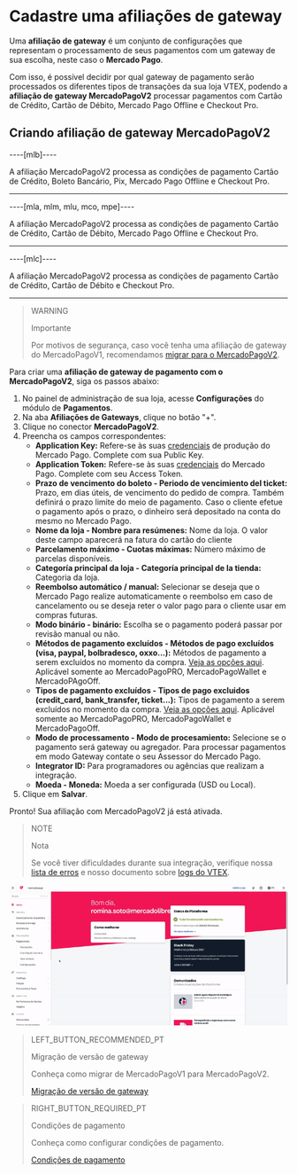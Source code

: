 # Cadastre uma afiliações de gateway

Uma **afiliação de gateway** é um conjunto de configurações que representam o processamento de seus pagamentos com um gateway de sua escolha, neste caso o **Mercado Pago**. 

Com isso, é possível decidir por qual gateway de pagamento serão processados os diferentes tipos de transações da sua loja VTEX, podendo a **afiliação de gateway MercadoPagoV2** processar pagamentos com Cartão de Crédito, Cartão de Débito, Mercado Pago Offline e Checkout Pro.

## Criando afiliação de gateway MercadoPagoV2

----[mlb]----

A afiliação MercadoPagoV2 processa as condições de pagamento Cartão de Crédito, Boleto Bancário, Pix, Mercado Pago Offline e Checkout Pro.

------------

----[mla, mlm, mlu, mco, mpe]----

A afiliação MercadoPagoV2 processa as condições de pagamento Cartão de Crédito, Cartão de Débito, Mercado Pago Offline e Checkout Pro.

------------

----[mlc]----

A afiliação MercadoPagoV2 processa as condições de pagamento Cartão de Crédito, Cartão de Débito e Checkout Pro.

------------

> WARNING
>
> Importante
>
> Por motivos de segurança, caso você tenha uma afiliação de gateway do MercadoPagoV1, recomendamos [migrar para o MercadoPagoV2](https://www.mercadopago[FAKER][URL][DOMAIN]/developers/pt/guides/plugins/unofficial/vtex/mp1-mp2-migration).

Para criar uma **afiliação de gateway de pagamento com o MercadoPagoV2**, siga os passos abaixo:

1. No painel de administração de sua loja, acesse **Configurações** do módulo de **Pagamentos**.
2. Na aba **Afiliações de Gateways**, clique no botão "+".
3. Clique no conector **MercadoPagoV2**.
4. Preencha os campos correspondentes: 
   * **Application Key:** Refere-se às suas [credenciais](https://www.mercadopago[FAKER][URL][DOMAIN]/developers/pt/guides/resources/credentials) de produção do Mercado Pago. Complete com sua Public Key.
   * **Application Token:** Refere-se às suas [credenciais](https://www.mercadopago[FAKER][URL][DOMAIN]/developers/pt/guides/resources/credentials) do Mercado Pago. Complete com seu Access Token.
   * **Prazo de vencimento do boleto - Periodo de vencimiento del ticket:** Prazo, em dias úteis, de vencimento do pedido de compra. Também definirá o prazo limite do meio de pagamento. Caso o cliente efetue o pagamento após o prazo, o dinheiro será depositado na conta do mesmo no Mercado Pago.
   * **Nome da loja - Nombre para resúmenes:** Nome da loja. O valor deste campo aparecerá na fatura do cartão do cliente
   * **Parcelamento máximo - Cuotas máximas:** Número máximo de parcelas disponíveis.
   * **Categoría principal da loja - Categoría principal de la tienda:** Categoria da loja.
   * **Reembolso automático / manual:** Selecionar se deseja que o Mercado Pago realize automaticamente o reembolso em caso de cancelamento ou se deseja reter o valor pago para o cliente usar em compras futuras.
   * **Modo binário - binário:** Escolha se o pagamento poderá passar por revisão manual ou não.
   * **Métodos de pagamento excluídos - Métodos de pago excluídos (visa, paypal, bolbradesco, oxxo...):** Métodos de pagamento a serem excluídos no momento da compra. [Veja as opções aqui](https://www.mercadopago[FAKER][URL][DOMAIN]/developers/pt/guides/plugins/unofficial/vtex/payment-methods). Aplicável somente ao MercadoPagoPRO, MercadoPagoWallet e MercadoPAgoOff.
   * **Tipos de pagamento excluídos - Tipos de pago excluidos (credit_card, bank_transfer, ticket...):** Tipos de pagamento a serem excluídos no momento da compra. [Veja as opções aqui](https://www.mercadopago[FAKER][URL][DOMAIN]/developers/pt/guides/plugins/unofficial/vtex/payment-methods). Aplicável somente ao MercadoPagoPRO, MercadoPagoWallet e MercadoPagoOff.
   * **Modo de processamento - Modo de procesamiento:** Selecione se o pagamento será gateway ou agregador. Para processar pagamentos em modo Gateway contate o seu Assessor do Mercado Pago.
   * **Integrator ID:** Para programadores ou agências que realizam a integração.
   * **Moeda - Moneda:** Moeda a ser configurada (USD ou Local).
5. Clique em **Salvar**.

Pronto! Sua afiliação com MercadoPagoV2 já está ativada.

> NOTE
>
> Nota
> 
> Se você tiver dificuldades durante sua integração, verifique nossa [lista de erros](https://www.mercadopago[FAKER][URL][DOMAIN]/developers/pt/guides/plugins/unofficial/vtex/common-errors) e nosso documento sobre [logs do VTEX](https://www.mercadopago[FAKER][URL][DOMAIN]/developers/pt/guides/plugins/unofficial/vtex/logs).

![Criando afiliação de gateway MercadoPagoV2](/images/vtex/affiliationV2-pt.gif)

> LEFT_BUTTON_RECOMMENDED_PT
>
> Migração de versão de gateway
>
> Conheça como migrar de MercadoPagoV1 para MercadoPagoV2.
>
> [Migração de versão de gateway](https://www.mercadopago[FAKER][URL][DOMAIN]/developers/pt/guides/plugins/unofficial/vtex/mp1-mp2-migration)

> RIGHT_BUTTON_REQUIRED_PT
>
> Condições de pagamento
>
> Conheça como configurar condições de pagamento.
>
> [Condições de pagamento](https://www.mercadopago[FAKER][URL][DOMAIN]/developers/pt/guides/plugins/unofficial/vtex/configure-payment-conditions)
